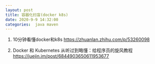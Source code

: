 ```yaml
---
layout: post
title: 容器化扫盲(docker k8s)
date: 2020-9-9 14:32:00
categories:  java maven
---
```


1. 10分钟看懂docker和k8s
https://zhuanlan.zhihu.com/p/53260098


2. Docker 和 Kubernetes 从听过到略懂：给程序员的旋风教程
https://juejin.im/post/6844903650611953677